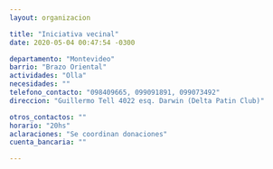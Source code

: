 ```yaml
---
layout: organizacion

title: "Iniciativa vecinal"
date: 2020-05-04 00:47:54 -0300

departamento: "Montevideo"
barrio: "Brazo Oriental"
actividades: "Olla"
necesidades: ""
telefono_contacto: "098409665, 099091891, 099073492"
direccion: "Guillermo Tell 4022 esq. Darwin (Delta Patin Club)"

otros_contactos: ""
horario: "20hs"
aclaraciones: "Se coordinan donaciones"
cuenta_bancaria: ""

---
```

